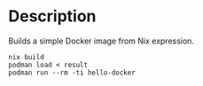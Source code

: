 # Description

Builds a simple Docker image from Nix expression.

```shell
nix build
podman load < result
podman run --rm -ti hello-docker
```
